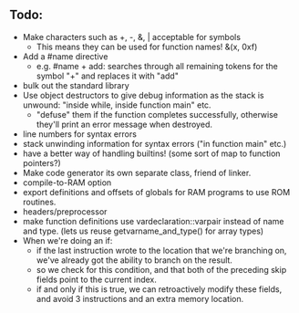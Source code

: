 Todo:
-----

- Make characters such as +, -, &, | acceptable for symbols
	- This means they can be used for function names! &(x, 0xf)
- Add a #name directive
    - e.g. #name + add: searches through all remaining tokens for the symbol "+" and replaces it with "add"
- bulk out the standard library
- Use object destructors to give debug information as the stack is unwound: "inside while, inside function main" etc.
	- "defuse" them if the function completes successfully, otherwise they'll print an error message when destroyed.
- line numbers for syntax errors
- stack unwinding information for syntax errors ("in function main" etc.)
- have a better way of handling builtins! (some sort of map to function pointers?)
- Make code generator its own separate class, friend of linker.
- compile-to-RAM option
- export definitions and offsets of globals for RAM programs to use ROM routines.
- headers/preprocessor
- make function definitions use vardeclaration::varpair instead of name and type. (lets us reuse getvarname_and_type() for array types)
- When we're doing an if:
	- if the last instruction wrote to the location that we're branching on, we've already got the ability to branch on the result.
	- so we check for this condition, and that both of the preceding skip fields point to the current index.
	- if and only if this is true, we can retroactively modify these fields, and avoid 3 instructions and an extra memory location.